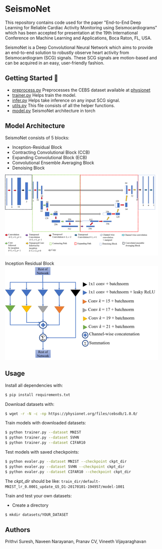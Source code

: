 # SeismoNet

This repository contains code used for the paper "End-to-End Deep Learning for Reliable Cardiac Activity Monitoring using Seismocardiograms" which has been accepted for presentation at the 19th International Conference on Machine Learning and Applications, Boca Raton, FL, USA.

SeismoNet is a Deep Convolutional Neural Network which aims to provide an end-to-end solution to robustly observe heart activity from Seismocardiogram (SCG) signals. These SCG signals are motion-based and can be acquired in an easy, user-friendly fashion.

## Getting Started :rocket: 

* [preprocess.py](preprocess.py) Preprocesses the CEBS dataset available at [physionet](https://physionet.org/content/cebsdb/1.0.0/)  
* [trainer.py](trainer.py) Helps train the model.
* [infer.py](infer.py) Helps take inference on any input SCG signal.
* [utils.py](utils.py) This file consists of all the helper functions.
* [model.py](model.py) SeismoNet architecture in torch

## Model Architecture

SeismoNet consists of 5 blocks:
* Inception-Residual Block
* Contracting Convolutional Block (CCB)
* Expanding Convolutional Block (ECB)
* Convolutional Ensemble Averaging Block
* Denoising Block

<img src="figure/architecture.png"/>

Inception Residual Block
<img src="figure/incresblock.png"/>

## Usage

Install all dependencies with:
```bash
$ pip install requirements.txt
```
Download datasets with:
```bash
$ wget -r -N -c -np https://physionet.org/files/cebsdb/1.0.0/
```
Train models with downloaded datasets:
```bash
$ python trainer.py --dataset MNIST
$ python trainer.py --dataset SVHN
$ python trainer.py --dataset CIFAR10
```
Test models with saved checkpoints:
```bash
$ python evaler.py --dataset MNIST --checkpoint ckpt_dir
$ python evaler.py --dataset SVHN --checkpoint ckpt_dir
$ python evaler.py --dataset CIFAR10 --checkpoint ckpt_dir
```
The *ckpt_dir* should be like: ```train_dir/default-MNIST_lr_0.0001_update_G5_D1-20170101-194957/model-1001```

Train and test your own datasets:

* Create a directory
```bash
$ mkdir datasets/YOUR_DATASET
```

## Authors

Prithvi Suresh, Naveen Narayanan, Pranav CV, Vineeth Vijayaraghavan
